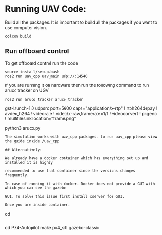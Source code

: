 # Running UAV Code:
Build all the packages.
It is important to build all the packages if you want to use computer vision.
```
colcon build

```
## Run offboard control
To get offboard control run the code

```
source install/setup.bash
ros2 run uav_cpp uav_main udp://:14540

```
If you are running it on hardware then run the following command to run aruco tracker on UGV
```
ros2 run aruco_tracker aruco_tracker
```
gst-launch-1.0 udpsrc port=5600 caps="application/x-rtp" ! rtph264depay ! avdec_h264 ! videorate ! video/x-raw,framerate=1/1 ! videoconvert ! pngenc ! multifilesink location="frame.png"

python3 aruco.py
```
The simulation works with uav_cpp packages, to run uav_cpp please view the guide inside /uav_cpp

## Alternatively:

We already have a docker container which has everything set up and installed it is highly

recommended to use that container since the versions changes frequently.

In case of running it with docker. Docker does not provide a GUI with which you can see the gazebo

GUI. To solve this issue first install xserver for GUI.

Once you are inside container.

```
cd
```
```
cd PX4-Autopilot
make px4_sitl gazebo-classic
```

